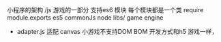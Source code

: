 小程序的架构
/js
游戏的一部分
支持es6 模块
每个模块都是一个类
require module.exports es5 commonJs node 
libs/ game engine
 - adapter.js 适配
 canvas 
 小游戏不支持DOM  BOM 
 开发方式和h5 游戏一样，